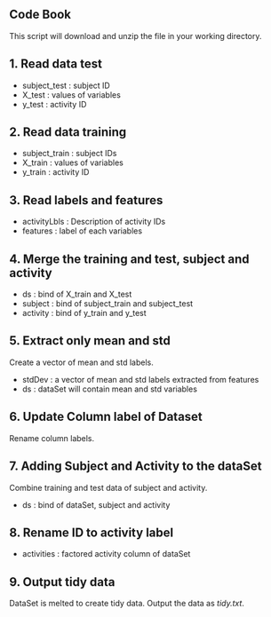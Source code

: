 ## Code Book
This script will download and unzip the file in your working directory.

## 1. Read data test
* subject_test : subject ID
* X_test : values of variables
* y_test : activity ID

## 2. Read data training
* subject_train  : subject IDs
* X_train : values of variables
* y_train : activity ID

## 3. Read labels and features
* activityLbls : Description of activity IDs
* features : label of each variables

## 4. Merge the training and test, subject and activity
* ds : bind of X_train and X_test
* subject : bind of subject_train and subject_test
* activity : bind of y_train and y_test

## 5. Extract only mean and std
Create a vector of mean and std labels.
* stdDev : a vector of mean and std labels extracted from features
* ds : dataSet will contain mean and std variables

## 6. Update Column label of Dataset
Rename column labels.

## 7. Adding Subject and Activity to the dataSet
Combine training and test data of subject and activity.
* ds : bind of dataSet, subject and activity

## 8. Rename ID to activity label
* activities : factored activity column of dataSet 

## 9. Output tidy data
DataSet is melted to create tidy data. 
Output the data as *tidy.txt*.
